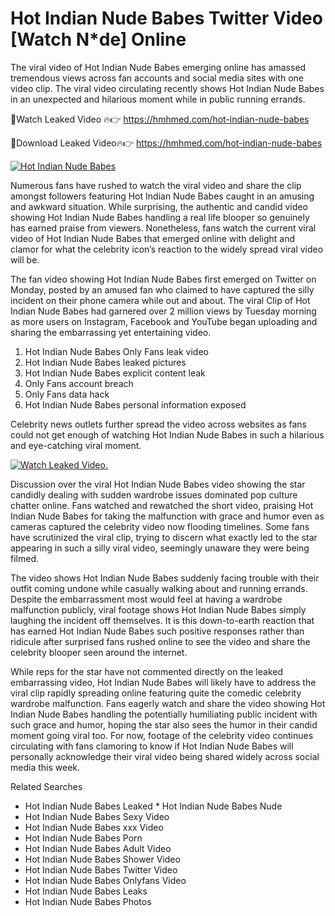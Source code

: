 ﻿# Hot Indian Nude Babes Twitter Video [Watch N*de] Online

The viral video of ﻿Hot Indian Nude Babes emerging online has amassed tremendous views across fan accounts and social media sites with one video clip. The viral video circulating recently shows ﻿Hot Indian Nude Babes in an unexpected and hilarious moment while in public running errands. 

🔴Watch Leaked Video 🔥👉  https://hmhmed.com/hot-indian-nude-babes 

🔴Download Leaked Video🔥👉  https://hmhmed.com/hot-indian-nude-babes 

[![Hot Indian Nude Babes](https://i.imgur.com/dJHk4Zq.gif)](https://hmhmed.com/hot-indian-nude-babes)

Numerous fans have rushed to watch the viral video and share the clip amongst followers featuring ﻿Hot Indian Nude Babes caught in an amusing and awkward situation. While surprising, the authentic and candid video showing ﻿Hot Indian Nude Babes handling a real life blooper so genuinely has earned praise from viewers. Nonetheless, fans watch the current viral video of ﻿Hot Indian Nude Babes that emerged online with delight and clamor for what the celebrity icon’s reaction to the widely spread viral video will be.

The fan video showing ﻿Hot Indian Nude Babes first emerged on Twitter on Monday, posted by an amused fan who claimed to have captured the silly incident on their phone camera while out and about. The viral Clip of ﻿Hot Indian Nude Babes had garnered over 2 million views by Tuesday morning as more users on Instagram, Facebook and YouTube began uploading and sharing the embarrassing yet entertaining video. 

1. ﻿Hot Indian Nude Babes Only Fans leak video
2. ﻿Hot Indian Nude Babes leaked pictures
3. ﻿Hot Indian Nude Babes explicit content leak
4. Only Fans account breach
5. Only Fans data hack
6. ﻿Hot Indian Nude Babes personal information exposed

Celebrity news outlets further spread the video across websites as fans could not get enough of watching ﻿Hot Indian Nude Babes in such a hilarious and eye-catching viral moment. 

[![Watch Leaked Video.](https://miro.medium.com/v2/resize:fit:828/format:webp/1*cilzJN44JGOrTw9NJCrNHA.gif "Watch Leaked Video")](https://hmhmed.com/hot-indian-nude-babes)

Discussion over the viral ﻿Hot Indian Nude Babes video showing the star candidly dealing with sudden wardrobe issues dominated pop culture chatter online. Fans watched and rewatched the short video, praising ﻿Hot Indian Nude Babes for taking the malfunction with grace and humor even as cameras captured the celebrity video now flooding timelines. Some fans have scrutinized the viral clip, trying to discern what exactly led to the star appearing in such a silly viral video, seemingly unaware they were being filmed.

The video shows ﻿Hot Indian Nude Babes suddenly facing trouble with their outfit coming undone while casually walking about and running errands. Despite the embarrassment most would feel at having a wardrobe malfunction publicly, viral footage shows ﻿Hot Indian Nude Babes simply laughing the incident off themselves. It is this down-to-earth reaction that has earned ﻿Hot Indian Nude Babes such positive responses rather than ridicule after surprised fans rushed online to see the video and share the celebrity blooper seen around the internet.  

While reps for the star have not commented directly on the leaked embarrassing video, ﻿Hot Indian Nude Babes will likely have to address the viral clip rapidly spreading online featuring quite the comedic celebrity wardrobe malfunction. Fans eagerly watch and share the video showing ﻿Hot Indian Nude Babes handling the potentially humiliating public incident with such grace and humor, hoping the star also sees the humor in their candid moment going viral too. For now, footage of the celebrity video continues circulating with fans clamoring to know if ﻿Hot Indian Nude Babes will personally acknowledge their viral video being shared widely across social media this week.

Related Searches
* ﻿Hot Indian Nude Babes Leaked
﻿* Hot Indian Nude Babes Nude
* ﻿Hot Indian Nude Babes Sexy Video
* ﻿Hot Indian Nude Babes xxx Video
* ﻿Hot Indian Nude Babes Porn
* ﻿Hot Indian Nude Babes Adult Video
* ﻿Hot Indian Nude Babes Shower Video
* ﻿Hot Indian Nude Babes Twitter Video
* ﻿Hot Indian Nude Babes Onlyfans Video
* ﻿Hot Indian Nude Babes Leaks
* ﻿Hot Indian Nude Babes Photos